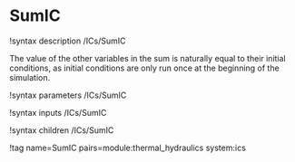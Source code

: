 # SumIC

!syntax description /ICs/SumIC

The value of the other variables in the sum is naturally equal to their initial conditions,
as initial conditions are only run once at the beginning of the simulation.

!syntax parameters /ICs/SumIC

!syntax inputs /ICs/SumIC

!syntax children /ICs/SumIC

!tag name=SumIC pairs=module:thermal_hydraulics system:ics

